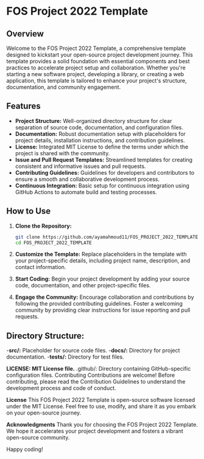 # FOS Project 2022 Template

## Overview

Welcome to the FOS Project 2022 Template, a comprehensive template designed to kickstart your open-source project development journey. This template provides a solid foundation with essential components and best practices to accelerate project setup and collaboration. Whether you're starting a new software project, developing a library, or creating a web application, this template is tailored to enhance your project's structure, documentation, and community engagement.

## Features

- **Project Structure:** Well-organized directory structure for clear separation of source code, documentation, and configuration files.
- **Documentation:** Robust documentation setup with placeholders for project details, installation instructions, and contribution guidelines.
- **License:** Integrated MIT License to define the terms under which the project is shared with the community.
- **Issue and Pull Request Templates:** Streamlined templates for creating consistent and informative issues and pull requests.
- **Contributing Guidelines:** Guidelines for developers and contributors to ensure a smooth and collaborative development process.
- **Continuous Integration:** Basic setup for continuous integration using GitHub Actions to automate build and testing processes.

## How to Use

1. **Clone the Repository:**
   ```bash
   git clone https://github.com/ayamahmoud11/FOS_PROJECT_2022_TEMPLATE.git
   cd FOS_PROJECT_2022_TEMPLATE


2. **Customize the Template:**
Replace placeholders in the template with your project-specific details, including project name, description, and contact information.

3. **Start Coding:**
Begin your project development by adding your source code, documentation, and other project-specific files.

3. **Engage the Community:**
Encourage collaboration and contributions by following the provided contributing guidelines. Foster a welcoming community by providing clear instructions for issue reporting and pull requests.

## Directory Structure:
-**src/:** Placeholder for source code files.
-**docs/:** Directory for project documentation.
-**tests/:** Directory for test files.

**LICENSE: MIT License file.**
.github/: Directory containing GitHub-specific configuration files.
Contributing
Contributions are welcome! Before contributing, please read the Contribution Guidelines to understand the development process and code of conduct.

**License**
This FOS Project 2022 Template is open-source software licensed under the MIT License. Feel free to use, modify, and share it as you embark on your open-source journey.

**Acknowledgments**
Thank you for choosing the FOS Project 2022 Template. We hope it accelerates your project development and fosters a vibrant open-source community.

Happy coding!
